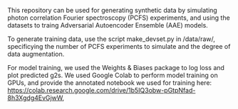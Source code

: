This repository can be used for generating synthetic data by simulating photon correlation Fourier spectroscopy (PCFS) experiments, and using the datasets to traing Adversarial Autoencoder Ensemble (AAE) models.

To generate training data, use the script make_devset.py in /data/raw/, specificying the number of PCFS experiments to simulate and the degree of data augmentation.

For model training, we used the Weights & Biases package to log loss and plot predicted g2s. We used Google Colab to perform model training on GPUs, and provide the annotated notebook we used for training here: https://colab.research.google.com/drive/1b5IQ3obw-pGtpNfad-8h3Xgdg4EvGjwW,

